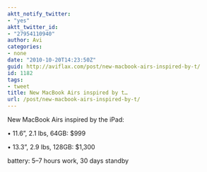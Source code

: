 ```yaml
---
aktt_notify_twitter:
- "yes"
aktt_twitter_id:
- "27954110940"
author: Avi
categories:
- none
date: "2010-10-20T14:23:50Z"
guid: http://aviflax.com/post/new-macbook-airs-inspired-by-t/
id: 1182
tags:
- tweet
title: New MacBook Airs inspired by t…
url: /post/new-macbook-airs-inspired-by-t/
---
```

New MacBook Airs inspired by the iPad:
  
• 11.6”, 2.1 lbs, 64GB: $999
  
• 13.3”, 2.9 lbs, 128GB: $1,300
  
battery: 5–7 hours work, 30 days standby